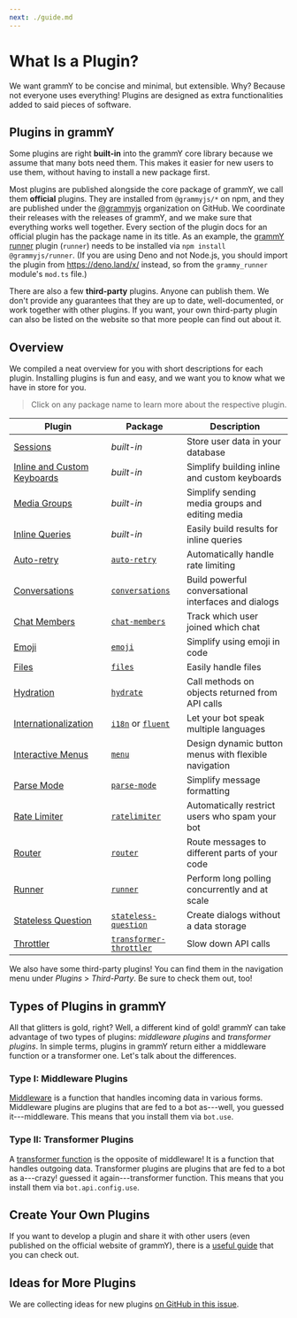 ```yaml
---
next: ./guide.md
---
```


# What Is a Plugin?

We want grammY to be concise and minimal, but extensible.
Why?
Because not everyone uses everything!
Plugins are designed as extra functionalities added to said pieces of software.

## Plugins in grammY

Some plugins are right **built-in** into the grammY core library because we assume that many bots need them.
This makes it easier for new users to use them, without having to install a new package first.

Most plugins are published alongside the core package of grammY, we call them **official** plugins.
They are installed from `@grammyjs/*` on npm, and they are published under the [@grammyjs](https://github.com/grammyjs) organization on GitHub.
We coordinate their releases with the releases of grammY, and we make sure that everything works well together.
Every section of the plugin docs for an official plugin has the package name in its title.
As an example, the [grammY runner](./runner.md) plugin (`runner`) needs to be installed via `npm install @grammyjs/runner`.
(If you are using Deno and not Node.js, you should import the plugin from <https://deno.land/x/> instead, so from the `grammy_runner` module's `mod.ts` file.)

There are also a few **third-party** plugins.
Anyone can publish them.
We don't provide any guarantees that they are up to date, well-documented, or work together with other plugins.
If you want, your own third-party plugin can also be listed on the website so that more people can find out about it.

## Overview

We compiled a neat overview for you with short descriptions for each plugin.
Installing plugins is fun and easy, and we want you to know what we have in store for you.

> Click on any package name to learn more about the respective plugin.

| Plugin                                        | Package                                               | Description                                          |
| --------------------------------------------- | ----------------------------------------------------- | ---------------------------------------------------- |
| [Sessions](./session.md)                      | _built-in_                                            | Store user data in your database                     |
| [Inline and Custom Keyboards](./keyboard.md)  | _built-in_                                            | Simplify building inline and custom keyboards        |
| [Media Groups](./media-group.md)              | _built-in_                                            | Simplify sending media groups and editing media      |
| [Inline Queries](./inline-query.md)           | _built-in_                                            | Easily build results for inline queries              |
| [Auto-retry](./auto-retry.md)                 | [`auto-retry`](./auto-retry.md)                       | Automatically handle rate limiting                   |
| [Conversations](./conversations.md)           | [`conversations`](./conversations.md)                 | Build powerful conversational interfaces and dialogs |
| [Chat Members](./chat-members.md)             | [`chat-members`](./chat-members.md)                   | Track which user joined which chat                   |
| [Emoji](./emoji.md)                           | [`emoji`](./emoji.md)                                 | Simplify using emoji in code                         |
| [Files](./files.md)                           | [`files`](./files.md)                                 | Easily handle files                                  |
| [Hydration](./hydrate.md)                     | [`hydrate`](./hydrate.md)                             | Call methods on objects returned from API calls      |
| [Internationalization](./i18n.md)             | [`i18n`](./i18n.md) or [`fluent`](./fluent.md)        | Let your bot speak multiple languages                |
| [Interactive Menus](./menu.md)                | [`menu`](./menu.md)                                   | Design dynamic button menus with flexible navigation |
| [Parse Mode](./parse-mode.md)                 | [`parse-mode`](./parse-mode.md)                       | Simplify message formatting                          |
| [Rate Limiter](./ratelimiter.md)              | [`ratelimiter`](./ratelimiter.md)                     | Automatically restrict users who spam your bot       |
| [Router](./router.md)                         | [`router`](./router.md)                               | Route messages to different parts of your code       |
| [Runner](./runner.md)                         | [`runner`](./runner.md)                               | Perform long polling concurrently and at scale       |
| [Stateless Question](./stateless-question.md) | [`stateless-question`](./stateless-question.md)       | Create dialogs without a data storage                |
| [Throttler](./transformer-throttler.md)       | [`transformer-throttler`](./transformer-throttler.md) | Slow down API calls                                  |

We also have some third-party plugins!
You can find them in the navigation menu under _Plugins_ > _Third-Party_.
Be sure to check them out, too!

## Types of Plugins in grammY

All that glitters is gold, right?
Well, a different kind of gold!
grammY can take advantage of two types of plugins: _middleware plugins_ and _transformer plugins_.
In simple terms, plugins in grammY return either a middleware function or a transformer one.
Let's talk about the differences.

### Type I: Middleware Plugins

[Middleware](../guide/middleware.md) is a function that handles incoming data in various forms.
Middleware plugins are plugins that are fed to a bot as---well, you guessed it---middleware.
This means that you install them via `bot.use`.

### Type II: Transformer Plugins

A [transformer function](../advanced/transformers.md) is the opposite of middleware!
It is a function that handles outgoing data.
Transformer plugins are plugins that are fed to a bot as a---crazy! guessed it again---transformer function.
This means that you install them via `bot.api.config.use`.

## Create Your Own Plugins

If you want to develop a plugin and share it with other users (even published on the official website of grammY), there is a [useful guide](./guide.md) that you can check out.

## Ideas for More Plugins

We are collecting ideas for new plugins [on GitHub in this issue](https://github.com/grammyjs/grammY/issues/110).
